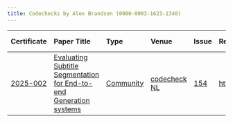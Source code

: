 ```yaml
---
title: Codechecks by Alex Brandsen (0000-0003-1623-1340)
---
```



|Certificate |Paper Title                                                        |Type      |Venue        |Issue |Report                                  |Check date |
|:-------|:---------------------------------------------|:------------------|:------------------|:---|:--------------------------|:------------------|
|[2025-002](https://codecheck.org.uk/register/certs/2025-002/)|[Evaluating Subtitle Segmentation for End-to-end Generation systems](https://aclanthology.org/2022.lrec-1.328/)|[Community](https://codecheck.org.uk/register/venues/communities)|[codecheck NL](https://codecheck.org.uk/register/venues/communities/codecheck_nl)|[154](https://github.com/codecheckers/register/issues/154)|https://doi.org/10.5281/zenodo.15173758 |2025-02-14 |
